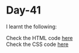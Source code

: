 # Day-41


I learnt the following:


Check the HTML code [here](./.html)  
Check the CSS code [here](./.css)